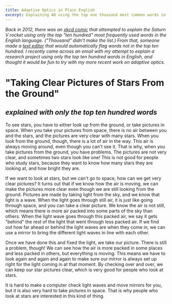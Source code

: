 ```yaml
---
title: Adaptive Optics in Plain English
excerpt: Explaining AO using the top one thousand most common words in English (inspired by <a href="http://xkcd.com/1133/">xkcd</a>)
---
```


*Back in 2012, there was an [xkcd comic](http://xkcd.com/1133/) that attempted to explain the Saturn V rocket using only the top "ten hundred" most frequently used words in the English language. ("Thousand" didn't make the list.) From that, someone made a [text editor](http://splasho.com/upgoer5/) that would automatically flag words not in the top ten hundred. I recently came across an email with my attempt to explain a research project using only the top ten hundred words in English, and thought it would be fun to try with my more recent work on adaptive optics.*

# "Taking Clear Pictures of Stars From the Ground"
## *explained with only the top ten hundred words*

To see stars, you have to either look up from the ground, or take pictures in space. When you take your pictures from space, there is no air between you and the stars, and the pictures are very clear with many stars. When you look from the ground, though, there is a lot of air in the way. This air is always moving around, even though you can't see it. That is why, when you take pictures from the ground, you have problems. The pictures are not very clear, and sometimes two stars look like one! This is not good for people who study stars, because they want to know how many stars they are looking at, and how bright they are.

If we want to look at stars, but we can't go to space, how can we get very clear pictures? It turns out that if we know how the air is moving, we can make the pictures more clear even though we are still looking from the ground. Pictures are made by taking light from the sky, and we know that light is a wave. When the light goes through still air, it is just like going through space, and you can take a clear picture. We know the air is not still, which means there is more air packed into some parts of the sky than others. When the light wave goes through this packed air, we say it gets "behind" the rest of the light that went through less packed air. If we find out how far ahead or behind the light waves are when they come in, we can use a mirror to bring the different light waves in line with each other.

Once we have done this and fixed the light, we take our picture. There is still a problem, though! We can see how the air is more packed in some places and less packed in others, but everything is moving. This means we have to look again and again and again to make sure our mirror is always set up right for the light coming in at that moment. By checking over and over, we can keep our star pictures clear, which is very good for people who look at stars.

It is hard to make a computer check light waves and move mirrors for you, but it is also very hard to take pictures in space. That is why people who look at stars are interested in this kind of thing.
